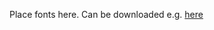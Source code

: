 Place fonts here. Can be downloaded e.g. [here](https://google-webfonts-helper.herokuapp.com/fonts/source-sans-pro?subsets=latin)
